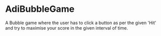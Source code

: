 # AdiBubbleGame
A Bubble game where the user has to click a button as per the given 'Hit' and try to maximise your score in the given interval of time.
